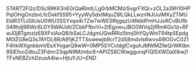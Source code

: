 $START$2FQz/DSc99KK3nE0rQaRlmtLLg0rbMCMziSvgrFXQr+zOL2a39h10HPPqlOHgOnzbvLfcDxkfSS95+YyyWy5dxtMquZ8ILQkLLwznNJUulMXyZTMUEldR3TLiiSIIJsU0WU3SSYxqo4r7Zw7wWESRtjgqzU4NddPmHJJxRCvBUfb049hdj9RWc6LGY9WAUdt/ZCbkFfbvVi+2tEgxwuJBO0WVq2jfRmKGs1d+RFwJ0jBTgmzlzE8XFxIAoQ8/bSaLCJdgmUQwRRIo5tmj0hYQyWmT94tp5EpdgM0lZG8eQ3s7AYDL6R/A91jKZTTSswewjb9crT2dS8mdvIs6wvs4l9OGvC021F4hkWXgnbbmVEsXYogarQ9wW+0MP5SYCcldglCvguhJMWMZlleQrWKtbn9SlEfoo2dbuZ3Fdmr23qpN9M/mbc8+APIZS8CWwggunqFIQl5XWDaXlkwj1TFxNEBZchDzusA4iw+HjtuYJU=$END$